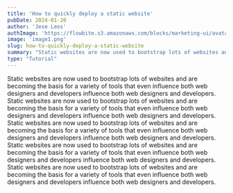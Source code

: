 ```yaml
---
title: 'How to quickly deploy a static website'
pubDate: 2024-01-20
author: 'Jese Leos'
authImage: 'https://flowbite.s3.amazonaws.com/blocks/marketing-ui/avatars/jese-leos.png'
image: 'image1.png'
slug: how-to-quickly-deploy-a-static-website
summary: "Static websites are now used to bootstrap lots of websites and are becoming the basis for a variety of tools that even influence both web designers and developers influence both web designers and developers."
type: "Tutorial"
---
```


Static websites are now used to bootstrap lots of websites and are becoming the basis for a variety of tools that even influence both web designers and developers influence both web designers and developers. Static websites are now used to bootstrap lots of websites and are becoming the basis for a variety of tools that even influence both web designers and developers influence both web designers and developers. Static websites are now used to bootstrap lots of websites and are becoming the basis for a variety of tools that even influence both web designers and developers influence both web designers and developers. Static websites are now used to bootstrap lots of websites and are becoming the basis for a variety of tools that even influence both web designers and developers influence both web designers and developers. Static websites are now used to bootstrap lots of websites and are becoming the basis for a variety of tools that even influence both web designers and developers influence both web designers and developers.

